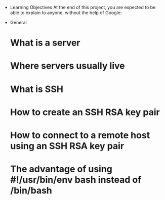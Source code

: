 - Learning Objectives
	At the end of this project, you are expected to be able to explain to anyone, without the help of Google:

- General
	# What is a server
	# Where servers usually live
	# What is SSH
	# How to create an SSH RSA key pair
	# How to connect to a remote host using an SSH RSA key pair
	# The advantage of using #!/usr/bin/env bash instead of /bin/bash
